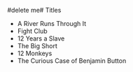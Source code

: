 #delete me# Titles

* A River Runs Through It
* Fight Club
* 12 Years a Slave
* The Big Short
* 12 Monkeys
* The Curious Case of Benjamin Button
